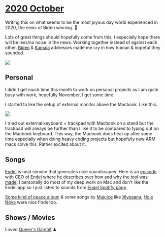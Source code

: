 # [2020 October](https://buttondown.email/nikitavoloboev/archive/9fa0825f-48d2-4c33-97a5-cc6d4ece45f9)

Writing this on what seems to be the most joyous day world experienced in 2020, the news of Biden winning. 🌿

Lots of great things should hopefully come from this, I especially hope there will be less/no noise in the news. Working together instead of against each other. [Biden](https://www.youtube.com/watch?v=yX20JkK5L3s) & [Kamala](https://www.youtube.com/watch?v=2VdwMNexBHc) addresses made me cry in how human & hopeful they sounded.

![](https://pbs.twimg.com/media/EmQF3cyVcAg2Y5h?format=jpg&name=large)

## Personal

I didn't get much time this month to work on personal projects as I am quite busy with work, hopefully November, I get some time.

I started to like the setup of external monitor above the Macbook. Like this:

![](https://i.imgur.com/TnwJ1lJ.jpg)

I tried out external keyboard + trackpad with Macbook on a stand but the trackpad will always be further than I like it to be compared to typing out on the Macbook keyboard. This way, the Macbook does heat up after some time especially when doing heavy coding projects but hopefully new ARM macs solve this. Rather excited about it.

## Songs

[Endel](https://endel.io) is neat service that generates nice soundscapes. Here is an [episode with CEO of Endel where he describes over how and why the tool was made](https://foundation-by-true-ventures.simplecast.com/episodes/oleg-stavitsky-ceo-of-endel-YFJlLv_d). I personally do most of my deep work on Mac and don't like the Endel app so I just listen to sounds from [Endel Spotify page](https://open.spotify.com/artist/3JNr31WfX56vgwBuIcdOt4?si=95-HfysARLq8BNfgNd85kQ).

[Some kind of peace album](https://open.spotify.com/album/6NW97EFYSQ9X1CulKyL7wf?si=xBnOnumaS_GzqnGuE6D6lQ) & some songs by [Mujuice](https://open.spotify.com/artist/5oCq1yafGo6ND2PnmhINPL?si=bRKqXEheRYyykHql2-DiGg) like [Журавли](https://open.spotify.com/track/1pVwlPHatlr3vKnBMry97O?si=o3kfik2UQ9SIcR-z4KtMKQ), [Hole Nova](https://open.spotify.com/track/44A0bqgRO6AyfqxmFFOZZF?si=mV_Kb_IcQViambi7Z0OuNw) were nice finds too.

## Shows / Movies

Loved [Queen's Gambit](https://trakt.tv/shows/the-queen-s-gambit) ♟
